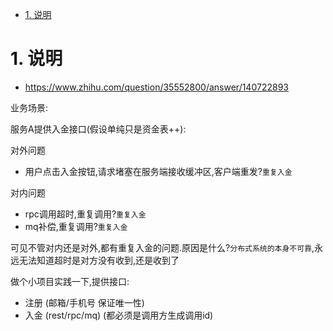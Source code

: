 <!-- TOC -->

- [1. 说明](#1-说明)

<!-- /TOC -->



<a id="markdown-1-说明" name="1-说明"></a>
# 1. 说明

* https://www.zhihu.com/question/35552800/answer/140722893


业务场景: 

服务A提供入金接口(假设单纯只是资金表++):

对外问题
* 用户点击入金按钮,请求堵塞在服务端接收缓冲区,客户端重发?`重复入金`

对内问题
* rpc调用超时,重复调用?`重复入金`
* mq补偿,重复调用?`重复入金`


可见不管对内还是对外,都有重复入金的问题.原因是什么?`分布式系统的本身不可靠`,永远无法知道超时是对方没有收到,还是收到了

做个小项目实践一下,提供接口:

* 注册 (邮箱/手机号 保证唯一性)
* 入金 (rest/rpc/mq)  (都必须是调用方生成调用id)

